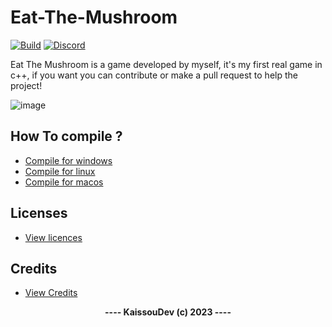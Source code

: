 # Eat-The-Mushroom

[![Build](https://github.com/kaissouDev/Eat-the-Mushroom/actions/workflows/build.yml/badge.svg)](https://github.com/kaissouDev/Eat-the-Mushroom/actions/workflows/build.yml)
[![Discord](https://img.shields.io/discord/1128386177808994415.svg?label=Discord&logo=discord)](https://discord.gg/v5uEMzjJ)


Eat The Mushroom 
is a game developed by myself, 
it's my first real game in c++, 
if you want you can contribute or make a pull request to help the project!

![image](https://github.com/kaissouDev/Eat-the-Mushroom/assets/93447388/41638acd-d4b2-439c-bc73-c6c9f5c17979)

## <b>How To compile ?</b>

- [Compile for windows](https://github.com/kaissouDev/Eat-the-Mushroom/blob/master/docs/compile-windows.md)
- [Compile for linux](https://github.com/kaissouDev/Eat-the-Mushroom/blob/master/docs/compile-linux.md)
- [Compile for macos](https://github.com/kaissouDev/Eat-the-Mushroom/blob/master/docs/compile-macos.md)

## <b>Licenses</b>

- [View licences](https://github.com/kaissouDev/Eat-the-Mushroom/blob/master/docs/license.md)


## <b>Credits</b>
- [View Credits](https://github.com/kaissouDev/Eat-the-Mushroom/blob/master/Credits.md)

<div align="center"><b>---- KaissouDev (c) 2023 ----</b></div>
